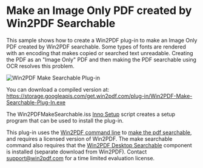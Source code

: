 # Make an Image Only PDF created by Win2PDF Searchable

This sample shows how to create a Win2PDF plug-in to make an Image Only PDF created by Win2PDF searchable.  Some types of fonts are rendered with an encoding that makes copied or searched text unreadable. Creating the PDF as an "Image Only" PDF and then making the PDF searchable using OCR resolves this problem.

![Win2PDF Make Searchable Plug-in](https://www.win2pdf.com/assets/images/win2pdf/plug-in/win2pdf-make-searchable-plug-in.png)

You can download a compiled version at: https://storage.googleapis.com/get.win2pdf.com/plug-in/Win2PDF-Make-Searchable-Plug-In.exe

The Win2PDFMakeSearchable.iss [Inno Setup](https://jrsoftware.org/isinfo.php) script creates a setup program that can be used to install the plug-in.

This plug-in uses the [Win2PDF command line](https://www.win2pdf.com/doc/win2pdf-desktop-command-line.html) to [make the pdf searchable](https://www.win2pdf.com/doc/command-line-make-searcheable-ocr-pdf.html), and requires a licensed version of Win2PDF.  The make searchable command also requires that the [Win2PDF Desktop Searchable](https://helpdesk.win2pdf.com/index.php?/Knowledgebase/Article/View/197/15/win2pdf-desktop-with-ocr-download) component is installed (separate download from Win2PDF). Contact support@win2pdf.com for a time limited evaluation license.
